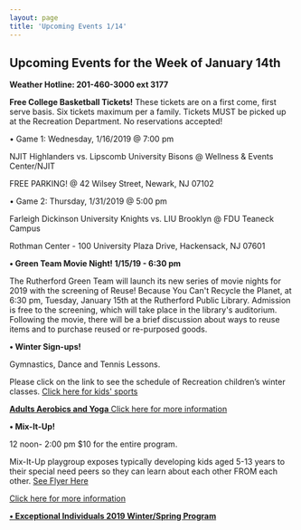```yaml
---
layout: page
title: 'Upcoming Events 1/14'
---
```

 
## Upcoming Events for the Week of January 14th

**Weather Hotline: 201-460-3000 ext 3177**

**Free College Basketball Tickets!** These tickets are on a first come, first serve basis.
Six tickets maximum per a family. Tickets MUST be picked up at the Recreation
Department. No reservations accepted!

• Game 1: Wednesday, 1/16/2019 @ 7:00 pm

NJIT Highlanders vs. Lipscomb University Bisons @ Wellness &amp; Events Center/NJIT

FREE PARKING! @ 42 Wilsey Street, Newark, NJ 07102

• Game 2: Thursday, 1/31/2019 @ 5:00 pm

Farleigh Dickinson University Knights vs. LIU Brooklyn @ FDU Teaneck Campus

Rothman Center - 100 University Plaza Drive, Hackensack, NJ 07601

**• Green Team Movie Night! 1/15/19 - 6:30 pm**

The Rutherford Green Team will launch its new series of movie nights for 2019 with the
screening of Reuse! Because You Can't Recycle the Planet, at 6:30 pm, Tuesday,
January 15th at the Rutherford Public Library. Admission is free to the screening,
which will take place in the library's auditorium. Following the movie, there will be a
brief discussion about ways to reuse items and to purchase reused or re-purposed
goods.


**• Winter Sign-ups!** 

Gymnastics, Dance and Tennis Lessons.

Please click on the link to see the schedule of Recreation children’s winter
classes. [Click here for kids' sports](/departments/recreation/sports-and-activities/childrens-catalog/)


[**Adults Aerobics and Yoga** Click here for more information](/departments/recreation/sports-and-activities/adult-catalog/)


**• Mix-It-Up!** 

12 noon- 2:00 pm  $10 for the entire program.

Mix-It-Up playgroup exposes typically developing kids aged 5-13 years to their
special need peers so they can learn about each other FROM each other. [See Flyer Here](https://storage.googleapis.com/static.rutherford-nj.com/recreation/posts/MIx%20it%20up%20flyer%20-%202018-2019.pdf)

[Click here for more information](https://storage.googleapis.com/static.rutherford-nj.com/recreation/posts/MIx%20it%20up%20flyer%20-%202018-2019.pdf)

[**• Exceptional Individuals 2019 Winter/Spring Program**](https://storage.googleapis.com/static.rutherford-nj.com/recreation/upcoming-events/Winter-Spring%202019%20Exceptional%20Individuals%20Page.pdf)
